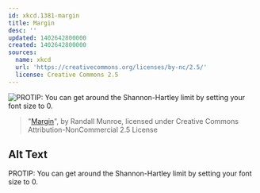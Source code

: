 ```yaml
---
id: xkcd.1381-margin
title: Margin
desc: ''
updated: 1402642800000
created: 1402642800000
sources:
  name: xkcd
  url: 'https://creativecommons.org/licenses/by-nc/2.5/'
  license: Creative Commons 2.5
---
```

![PROTIP: You can get around the Shannon-Hartley limit by setting your font size to 0.](https://imgs.xkcd.com/comics/margin.png)
> "[Margin](https://xkcd.com/1381/)", by Randall Munroe, licensed under Creative Commons Attribution-NonCommercial 2.5 License

## Alt Text
PROTIP: You can get around the Shannon-Hartley limit by setting your font size to 0.

